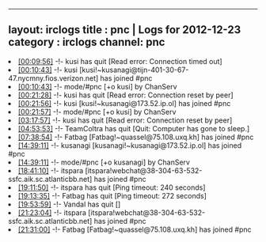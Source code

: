 
---
layout: irclogs
title : pnc | Logs for 2012-12-23
category : irclogs
channel: pnc
---
<li class="logitem"><a href="#00:09:56" name="00:09:56" class="time">[00:09:56]</a> -!- <span class="quit">kusi</span> has quit [Read error: Connection timed out] </li>
<li class="logitem"><a href="#00:10:43" name="00:10:43" class="time">[00:10:43]</a> -!- <span class="join">kusi</span> [kusi!~kusanagi@tijn-401-30-67-47.nycmny.fios.verizon.net] has joined #pnc </li>
<li class="logitem"><a href="#00:10:43" name="00:10:43" class="time">[00:10:43]</a> -!- mode/<span class="mode">#pnc</span> [+o kusi] by ChanServ </li>
<li class="logitem"><a href="#00:21:28" name="00:21:28" class="time">[00:21:28]</a> -!- <span class="quit">kusi</span> has quit [Read error: Connection reset by peer] </li>
<li class="logitem"><a href="#00:21:56" name="00:21:56" class="time">[00:21:56]</a> -!- <span class="join">kusi</span> [kusi!~kusanagi@173.52.ip.ol] has joined #pnc </li>
<li class="logitem"><a href="#00:21:57" name="00:21:57" class="time">[00:21:57]</a> -!- mode/<span class="mode">#pnc</span> [+o kusi] by ChanServ </li>
<li class="logitem"><a href="#03:17:57" name="03:17:57" class="time">[03:17:57]</a> -!- <span class="quit">kusi</span> has quit [Read error: Connection reset by peer] </li>
<li class="logitem"><a href="#04:53:53" name="04:53:53" class="time">[04:53:53]</a> -!- <span class="quit">TeamColtra</span> has quit [Quit: Computer has gone to sleep.] </li>
<li class="logitem"><a href="#07:38:54" name="07:38:54" class="time">[07:38:54]</a> -!- <span class="join">Fatbag</span> [Fatbag!~quassel@75.108.uxq.kh] has joined #pnc </li>
<li class="logitem"><a href="#14:39:11" name="14:39:11" class="time">[14:39:11]</a> -!- <span class="join">kusanagi</span> [kusanagi!~kusanagi@173.52.ip.ol] has joined #pnc </li>
<li class="logitem"><a href="#14:39:11" name="14:39:11" class="time">[14:39:11]</a> -!- mode/<span class="mode">#pnc</span> [+o kusanagi] by ChanServ </li>
<li class="logitem"><a href="#18:41:10" name="18:41:10" class="time">[18:41:10]</a> -!- <span class="join">itspara</span> [itspara!webchat@38-304-63-532-ssfc.aik.sc.atlanticbb.net] has joined #pnc </li>
<li class="logitem"><a href="#19:11:50" name="19:11:50" class="time">[19:11:50]</a> -!- <span class="quit">itspara</span> has quit [Ping timeout: 240 seconds] </li>
<li class="logitem"><a href="#19:13:35" name="19:13:35" class="time">[19:13:35]</a> -!- <span class="quit">Fatbag</span> has quit [Ping timeout: 272 seconds] </li>
<li class="logitem"><a href="#19:53:59" name="19:53:59" class="time">[19:53:59]</a> -!- <span class="quit">Vandal</span> has quit [] </li>
<li class="logitem"><a href="#21:23:04" name="21:23:04" class="time">[21:23:04]</a> -!- <span class="join">itspara</span> [itspara!webchat@38-304-63-532-ssfc.aik.sc.atlanticbb.net] has joined #pnc </li>
<li class="logitem"><a href="#21:31:00" name="21:31:00" class="time">[21:31:00]</a> -!- <span class="join">Fatbag</span> [Fatbag!~quassel@75.108.uxq.kh] has joined #pnc </li>


